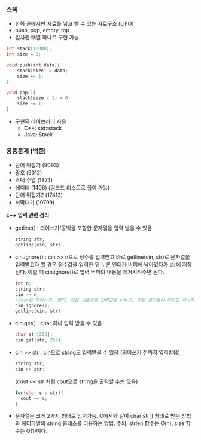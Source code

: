 ### 스택

- 한쪽 끝에서만 자료를 넣고 뺄 수 있는 자료구조 (LIFO)
- push, pop, empty, top
- 일차원 배열 하나로 구현 가능

```c
int stack[10000];
int size = 0;

void push(int data){
    stack[size] = data;
    size += 1;
}

void pop(){
    stack[size - 1] = 0;
    size -= 1;
}
```

- 구현된 라이브러리 사용
    - C++: std::stack
    - Java: Stack

### 응용문제 (백준)

- 단어 뒤집기 (9093)
- 괄호 (9012)
- 스택 수열 (1874)
- 에디터 (1406) (링크드 리스트로 풀이 가능)
- 단어 뒤집기2 (17413)
- 쇠막대기 (10799)

**c++ 입력 관련 정리**

- getline() : 띄어쓰기/공백을 포함한 문자열을 입력 받을 수 있음

    ```cpp
    string str;
    getline(cin, str);
    ```

- cin.ignore() : cin >> n으로 정수를 입력받고 바로 getline(cin, str)로 문자열을 입력받고자 할 경우 정수값을 입력한 뒤 누른 엔터가 버퍼에 남아있다가 str에 저장된다. 이럴 때 cin.ignore()로 입력 버퍼의 내용을 제거시켜주면 된다.

    ```cpp
    int n;
    string str;
    cin >> n;
    //cin은 띄어쓰기, 엔터, 탭을 기준으로 입력값을 나누고, 이런 문자들이 나오면 무시하기 때문에 버퍼에 그대로 남아있다. 하지만 getline()의 경우 delim을 지정해주지 않으면 엔터('\n')를 기준으로 입력을 받아들인다.
    cin.ignore();
    getline(cin, str);
    ```

- cin.get() : char 하나 입력 받을 수 있음

    ```cpp
    char str[256];
    cin.get(str, 256);
    ```

- cin >> str : cin으로 string도 입력받을 수 있음 (띄어쓰기 전까지 입력받음)

    ```cpp
    string str;
    cin >> str;
    ```

    (cout << str 처럼 cout으로 string을 출력할 수는 없음)

    ```cpp
    for(char c : str){
      cout << c;
    }
    ```

- 문자열은 크게 2가지 형태로 입력가능. C에서와 같이 char str[] 형태로 받는 방법과 헤더파일의 string 클래스를 이용하는 방법. 주의, strlen 함수는 O(n), size 함수는 O(1)이다.